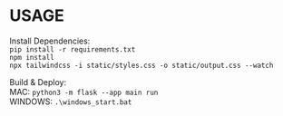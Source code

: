 # USAGE

Install Dependencies:<br/>
`pip install -r requirements.txt`<br/>
`npm install`<br/>
`npx tailwindcss -i static/styles.css -o static/output.css --watch`<br/>

Build & Deploy:<br/>
MAC: `python3 -m flask --app main run`<br/>
WINDOWS: `.\windows_start.bat`<br/>